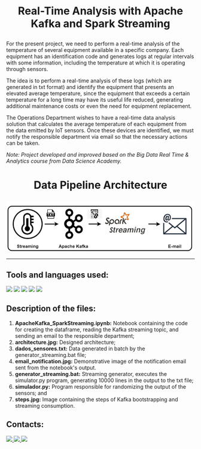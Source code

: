 # <p align=center>Real-Time Analysis with Apache Kafka and Spark Streaming</p>

For the present project, we need to perform a real-time analysis of the temperature of several equipment available in a specific company. Each equipment has an identification code and generates logs at regular intervals with some information, including the temperature at which it is operating through sensors.

The idea is to perform a real-time analysis of these logs (which are generated in txt format) and identify the equipment that presents an elevated average temperature, since the equipment that exceeds a certain temperature for a long time may have its useful life reduced, generating additional maintenance costs or even the need for equipment replacement.

The Operations Department wishes to have a real-time data analysis solution that calculates the average temperature of each equipment from the data emitted by IoT sensors. Once these devices are identified, we must notify the responsible department via email so that the necessary actions can be taken.

*Note: Project developed and improved based on the Big Data Real Time & Analytics course from Data Science Academy.*

# <p align=center>Data Pipeline Architecture</p>
<p align="center">
  <img src="https://github.com/ThiagoFerreiraWD/RealTime_Analysis_With_Kafka_SparkStreaming/blob/main/architecture.jpg?raw=true">
</p>

***


## Tools and languages used:
<div>
<img width=40 src="https://cdn.jsdelivr.net/gh/devicons/devicon/icons/apachekafka/apachekafka-original.svg" />
<img width=40 src="https://spark.apache.org/images/spark-logo-trademark.png" />
<img width=40 src="https://cdn.iconscout.com/icon/free/png-512/powershell-3628993-3030218.png?f=avif&w=256" />
<img width=40 src="https://cdn.jsdelivr.net/gh/devicons/devicon/icons/jupyter/jupyter-original-wordmark.svg" />
<img width=40 src="https://cdn.jsdelivr.net/gh/devicons/devicon/icons/python/python-original.svg" />
</div>

## Description of the files:

1. **ApacheKafka_SparkStreaming.ipynb:** Notebook containing the code for creating the dataframe, reading the Kafka streaming topic, and sending an email to the responsible department;
1. **architecture.jpg:** Designed architecture;
1. **dados_sensores.txt:** Data generated in batch by the generator_streaming.bat file;
1. **email_notification.jpg:** Demonstrative image of the notification email sent from the notebook's output.
1. **generator_streaming.bat:** Streaming generator, executes the simulator.py program, generating 10000 lines in the output to the txt file;
1. **simulador.py:** Program responsible for randomizing the output of the sensors; and
1. **steps.jpg:** Image containing the steps of Kafka bootstrapping and streaming consumption.


## Contacts:
<div>   
  <a href="https://www.linkedin.com/in/tferreirasilva/">
    <img width=40 src="https://cdn.jsdelivr.net/gh/devicons/devicon/icons/linkedin/linkedin-original.svg" />
  </a> 
  <a href = "mailto:thiago.ferreirawd@gmail.com">
      <img width=40 src="https://cdn.jsdelivr.net/gh/devicons/devicon/icons/google/google-original.svg" />
  </a>  
  <a href = "https://github.com/ThiagoFerreiraWD">
    <img width=40 src="https://cdn.jsdelivr.net/gh/devicons/devicon/icons/github/github-original.svg" />
  </a>     
</div>
